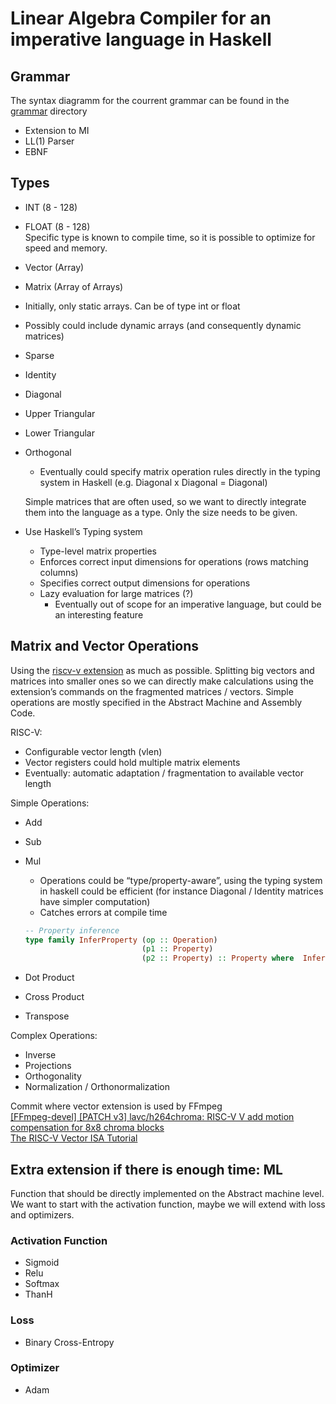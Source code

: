 # Linear Algebra Compiler for an imperative language in Haskell

## Grammar

The syntax diagramm for the courrent grammar can be found in the [grammar](grammar/README.md) directory

* Extension to MI  
* LL(1) Parser  
* EBNF

## Types

* INT (8 \- 128\)  
* FLOAT (8 \- 128\)  
  Specific type is known to compile time, so it is possible to optimize for speed and memory.

* Vector (Array)  
* Matrix (Array of Arrays)  
* Initially, only static arrays. Can be of type int or float  
* Possibly could include dynamic arrays (and consequently dynamic matrices)

* Sparse  
* Identity  
* Diagonal  
* Upper Triangular  
* Lower Triangular  
* Orthogonal  
  * Eventually could specify matrix operation rules directly in the typing system in Haskell (e.g. Diagonal x Diagonal \= Diagonal)

  Simple matrices that are often used, so we want to directly integrate them into the language as a type. Only the size needs to be given.

* Use Haskell’s Typing system
  * Type-level matrix properties  
  * Enforces correct input dimensions for operations (rows matching columns)  
  * Specifies correct output dimensions for operations  
  * Lazy evaluation for large matrices (?)  
    * Eventually out of scope for an imperative language, but could be an interesting feature

## Matrix and Vector Operations

Using the [riscv-v extension](https://github.com/riscvarchive/riscv-v-spec/blob/master/v-spec.adoc) as much as possible. Splitting big vectors and matrices into smaller ones so we can directly make calculations using the extension’s commands on the fragmented matrices / vectors. Simple operations are mostly specified in the Abstract Machine and Assembly Code.

RISC-V:

* Configurable vector length (vlen)  
* Vector registers could hold multiple matrix elements  
* Eventually: automatic adaptation / fragmentation to available vector length

Simple Operations:

* Add  
* Sub  
* Mul  
  * Operations could be “type/property-aware”, using the typing system in haskell could be efficient (for instance Diagonal / Identity matrices have simpler computation)  
  * Catches errors at compile time  

   ```haskell
   -- Property inference  
   type family InferProperty (op :: Operation)  
                             (p1 :: Property)  
                             (p2 :: Property) :: Property where  InferProperty Multiply UpperTriangular UpperTriangular =  UpperTriangular  InferProperty Add Symmetric Symmetric = Symmetric
    ```  

* Dot Product  
* Cross Product  
* Transpose

Complex Operations:

* Inverse  
* Projections  
* Orthogonality  
* Normalization / Orthonormalization

Commit where vector extension is used by FFmpeg  
[\[FFmpeg-devel\] \[PATCH v3\] lavc/h264chroma: RISC-V V add motion compensation for 8x8 chroma blocks](https://ffmpeg.org/pipermail/ffmpeg-devel/2023-May/310013.html)  
[The RISC-V Vector ISA Tutorial](https://riscv.org/wp-content/uploads/2024/12/15.20-15.55-18.05.06.VEXT-bcn-v1.pdf)

## Extra extension if there is enough time: ML

Function that should be directly implemented on the Abstract machine level. We want to start with the activation function, maybe we will extend with loss and optimizers.

### Activation Function

* Sigmoid  
* Relu  
* Softmax  
* ThanH

### Loss

* Binary Cross-Entropy

### Optimizer

* Adam

